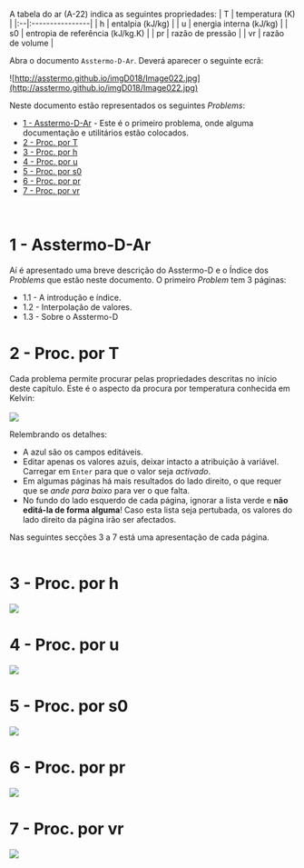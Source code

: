 

A tabela do ar (A-22) indica as seguintes propriedades:
| T | temperatura (K) |
|:--|:----------------|
| h | entalpia (kJ/kg) |
| u | energia interna (kJ/kg) |
| s0 | entropia de referência (kJ/kg.K) |
| pr | razão de pressão |
| vr | razão de volume |

Abra o documento `Asstermo-D-Ar`. Deverá aparecer o seguinte ecrã:

![http://asstermo.github.io/imgD018/Image022.jpg](http://asstermo.github.io/imgD018/Image022.jpg)

Neste documento estão representados os seguintes _Problems_:
  * [1 - Asstermo-D-Ar](#1_-_Asstermo-D-Ar) - Este é o primeiro problema, onde alguma documentação e utilitários estão colocados.
  * [2 - Proc. por T](#2_-_Proc._por_T)
  * [3 - Proc. por h](#3_-_Proc._por_h)
  * [4 - Proc. por u](#4_-_Proc._por_u)
  * [5 - Proc. por s0](#5_-_Proc._por_s0)
  * [6 - Proc. por pr](#6_-_Proc._por_pr)
  * [7 - Proc. por vr](#7_-_Proc._por_vr)

<br>
<h1>1 - Asstermo-D-Ar</h1>
Aí é apresentado uma breve descrição do Asstermo-D e o Índice dos <i>Problems</i> que estão neste documento. O primeiro <i>Problem</i> tem 3 páginas:<br>
<ul><li>1.1 - A introdução e índice.<br>
</li><li>1.2 - Interpolação de valores.<br>
</li><li>1.3 - Sobre o Asstermo-D</li></ul>

<h1>2 - Proc. por T</h1>
Cada problema permite procurar pelas propriedades descritas no início deste capítulo. Este é o aspecto da procura por temperatura conhecida em Kelvin:<br>
<br>
<img src='http://asstermo.github.io/imgD018/Image025.jpg' />

Relembrando os detalhes:<br>
<ul><li>A azul são os campos editáveis.<br>
</li><li>Editar apenas os valores azuis, deixar intacto a atribuição à variável. Carregar em <code>Enter</code> para que o valor seja <i>activado</i>.<br>
</li><li>Em algumas páginas há mais resultados do lado direito, o que requer que se <i>ande para baixo</i> para ver o que falta.<br>
</li><li>No fundo do lado esquerdo de cada página, ignorar a lista verde e <b>não editá-la de forma alguma</b>! Caso esta lista seja pertubada, os valores do lado direito da página irão ser afectados.</li></ul>

Nas seguintes secções 3 a 7 está uma apresentação de cada página.<br>
<br>
<h1>3 - Proc. por h</h1>

<img src='http://asstermo.github.io/imgD018/Image026.jpg' />

<h1>4 - Proc. por u</h1>

<img src='http://asstermo.github.io/imgD018/Image027.jpg' />

<h1>5 - Proc. por s0</h1>

<img src='http://asstermo.github.io/imgD018/Image028.jpg' />

<h1>6 - Proc. por pr</h1>

<img src='http://asstermo.github.io/imgD018/Image029.jpg' />

<h1>7 - Proc. por vr</h1>

<img src='http://asstermo.github.io/imgD018/Image030.jpg' />